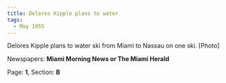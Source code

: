 ```yaml
---  
title: Delores Kipple plans to water  
tags:  
  - May 1955  
---  
```

  
Delores Kipple plans to water ski from Miami to Nassau on one ski. [Photo]  
  
Newspapers: **Miami Morning News or The Miami Herald**  
  
Page: **1**, Section: **B** 
